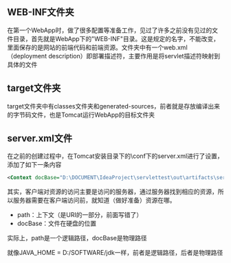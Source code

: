 ## WEB-INF文件夹

在第一个WebApp时，做了很多配置等准备工作，见过了许多之前没有见过的文件目录，首先就是WebApp下的"WEB-INF"目录。这是规定的名字，不能改变，里面保存的是网站的前端代码和前端资源。文件夹中有一个web.xml（deployment description）即部署描述符，主要作用是将servlet描述符映射到具体的文件



## target文件夹

target文件夹中有classes文件夹和generated-sources，前者就是存放编译出来的字节码文件，也是Tomcat运行WebApp的目标文件夹



## server.xml文件

在之前的创建过程中，在Tomcat安装目录下的\conf下的server.xml进行了设置，添加了如下一条内容

```xml
<Context docBase="D:\DOCUMENT\IdeaProject\servlettest\out\artifacts\servlettest_war_exploded" path="/servlettest_war_exploded"/>
```

其实，客户端对资源的访问主要是访问的服务器，通过服务器找到相应的资源，所以服务器需要在客户端访问前，就知道（做好准备）资源在哪。

- path：上下文（是URI的一部分，前面写错了）
- docBase：文件在硬盘的位置

实际上，path是一个逻辑路径，docBase是物理路径

就像JAVA_HOME = D:/SOFTWARE/jdk一样，前者是逻辑路径，后者是物理路径